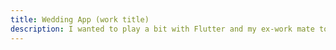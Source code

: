 ```yaml
---
title: Wedding App (work title)
description: I wanted to play a bit with Flutter and my ex-work mate told me he is doing app for his wedding... so I combined both things :) It's Android/iOS app that uses Firebase for storing and sharing photos, guest book entries and venue info. There is also a Google map with quick jump to navigation to POI related to my wedding. BLoC architecture, CI/CD with Bitrise, custom fonts and colors including map. I had a lot of fun with async methods and connecting it all together with Realtime Database.
---
```

